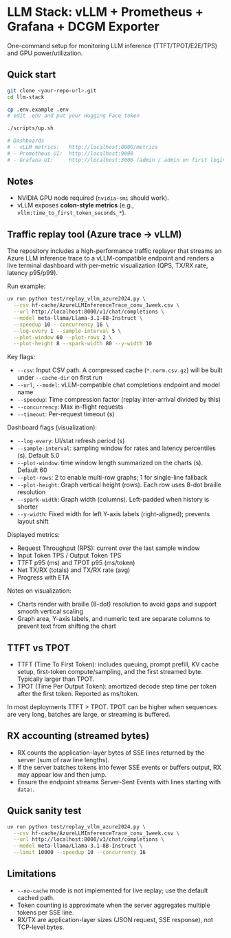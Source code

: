 # LLM Stack: vLLM + Prometheus + Grafana + DCGM Exporter

One-command setup for monitoring LLM inference (TTFT/TPOT/E2E/TPS) and GPU power/utilization.

## Quick start
```bash
git clone <your-repo-url>.git
cd llm-stack

cp .env.example .env
# edit .env and put your Hugging Face token

./scripts/up.sh

# Dashboards
# - vLLM metrics:   http://localhost:8000/metrics
# - Prometheus UI:  http://localhost:9090
# - Grafana UI:     http://localhost:3000 (admin / admin on first login)
```

## Notes
- NVIDIA GPU node required (`nvidia-smi` should work).
- vLLM exposes **colon-style metrics** (e.g., `vllm:time_to_first_token_seconds_*`).

## Traffic replay tool (Azure trace → vLLM)

The repository includes a high-performance traffic replayer that streams an Azure LLM inference trace to a vLLM-compatible endpoint and renders a live terminal dashboard with per-metric visualization (QPS, TX/RX rate, latency p95/p99).

Run example:
```bash
uv run python test/replay_vllm_azure2024.py \
  --csv hf-cache/AzureLLMInferenceTrace_conv_1week.csv \
  --url http://localhost:8000/v1/chat/completions \
  --model meta-llama/Llama-3.1-8B-Instruct \
  --speedup 10 --concurrency 16 \
  --log-every 1 --sample-interval 5 \
  --plot-window 60 --plot-rows 2 \
  --plot-height 8 --spark-width 80 --y-width 10
```

Key flags:
- `--csv`: Input CSV path. A compressed cache (`*.norm.csv.gz`) will be built under `--cache-dir` on first run
- `--url`, `--model`: vLLM-compatible chat completions endpoint and model name
- `--speedup`: Time compression factor (replay inter-arrival divided by this)
- `--concurrency`: Max in-flight requests
- `--timeout`: Per-request timeout (s)

Dashboard flags (visualization):
- `--log-every`: UI/stat refresh period (s)
- `--sample-interval`: sampling window for rates and latency percentiles (s). Default 5.0
- `--plot-window`: time window length summarized on the charts (s). Default 60
- `--plot-rows`: 2 to enable multi-row graphs; 1 for single-line fallback
- `--plot-height`: Graph vertical height (rows). Each row uses 8-dot braille resolution
- `--spark-width`: Graph width (columns). Left-padded when history is shorter
- `--y-width`: Fixed width for left Y-axis labels (right-aligned); prevents layout shift

Displayed metrics:
- Request Throughput (RPS): current over the last sample window
- Input Token TPS / Output Token TPS
- TTFT p95 (ms) and TPOT p95 (ms/token)
- Net TX/RX (totals) and TX/RX rate (avg)
- Progress with ETA

Notes on visualization:
- Charts render with braille (8-dot) resolution to avoid gaps and support smooth vertical scaling
- Graph area, Y-axis labels, and numeric text are separate columns to prevent text from shifting the chart

## TTFT vs TPOT

- TTFT (Time To First Token): includes queuing, prompt prefill, KV cache setup, first-token compute/sampling, and the first streamed byte. Typically larger than TPOT.
- TPOT (Time Per Output Token): amortized decode step time per token after the first token. Reported as ms/token.

In most deployments TTFT > TPOT. TPOT can be higher when sequences are very long, batches are large, or streaming is buffered.

## RX accounting (streamed bytes)

- RX counts the application-layer bytes of SSE lines returned by the server (sum of raw line lengths).
- If the server batches tokens into fewer SSE events or buffers output, RX may appear low and then jump.
- Ensure the endpoint streams Server-Sent Events with lines starting with `data:`.

## Quick sanity test

```bash
uv run python test/replay_vllm_azure2024.py \
  --csv hf-cache/AzureLLMInferenceTrace_conv_1week.csv \
  --url http://localhost:8000/v1/chat/completions \
  --model meta-llama/Llama-3.1-8B-Instruct \
  --limit 10000 --speedup 10 --concurrency 16
```

## Limitations

- `--no-cache` mode is not implemented for live replay; use the default cached path.
- Token counting is approximate when the server aggregates multiple tokens per SSE line.
- RX/TX are application-layer sizes (JSON request, SSE response), not TCP-level bytes.